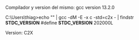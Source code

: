Compilador y version del mismo:
gcc version 13.2.0

C:\Users\thiag>echo "" | gcc -dM -E -x c -std=c2x - | findstr __STDC_VERSION__
#define __STDC_VERSION__ 202000L

Version: C2X
